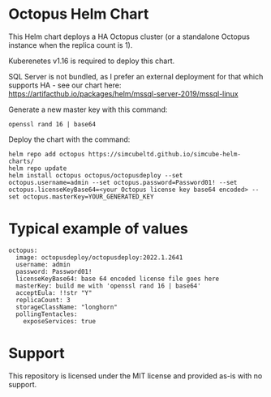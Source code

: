 # Octopus Helm Chart

This Helm chart deploys a HA Octopus cluster (or a standalone Octopus instance when the replica count is 1).

Kuberenetes v1.16 is required to deploy this chart.

SQL Server is not bundled, as I prefer an external deployment for that which supports HA - see our chart here: https://artifacthub.io/packages/helm/mssql-server-2019/mssql-linux

Generate a new master key with this command:

```
openssl rand 16 | base64
```

Deploy the chart with the command:

```
helm repo add octopus https://simcubeltd.github.io/simcube-helm-charts/
helm repo update
helm install octopus octopus/octopusdeploy --set octopus.username=admin --set octopus.password=Password01! --set octopus.licenseKeyBase64=<your Octopus license key base64 encoded> --set octopus.masterKey=YOUR_GENERATED_KEY
```

# Typical example of values

```
octopus:
  image: octopusdeploy/octopusdeploy:2022.1.2641
  username: admin
  password: Password01!
  licenseKeyBase64: base 64 encoded license file goes here
  masterKey: build me with 'openssl rand 16 | base64'
  acceptEula: !!str "Y"
  replicaCount: 3
  storageClassName: "longhorn"
  pollingTentacles:
    exposeServices: true
```

# Support

This repository is licensed under the MIT license and provided as-is with no support.
